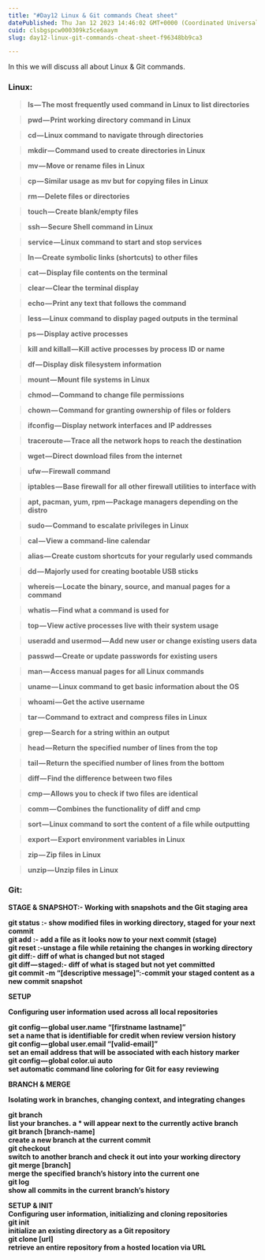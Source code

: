 ```yaml
---
title: "#Day12 Linux & Git commands Cheat sheet"
datePublished: Thu Jan 12 2023 14:46:02 GMT+0000 (Coordinated Universal Time)
cuid: clsbgspcw000309kz5ce6aaym
slug: day12-linux-git-commands-cheat-sheet-f96348bb9ca3

---
```


In this we will discuss all about Linux & Git commands.

### Linux:

> **ls — The most frequently used command in Linux to list directories**

> **pwd — Print working directory command in Linux**

> **cd — Linux command to navigate through directories**

> **mkdir — Command used to create directories in Linux**

> **mv — Move or rename files in Linux**

> **cp — Similar usage as mv but for copying files in Linux**

> **rm — Delete files or directories**

> **touch — Create blank/empty files**

> **ssh — Secure Shell command in Linux**

> **service — Linux command to start and stop services**

> **ln — Create symbolic links (shortcuts) to other files**

> **cat — Display file contents on the terminal**

> **clear — Clear the terminal display**

> **echo — Print any text that follows the command**

> **less — Linux command to display paged outputs in the terminal**

> **ps — Display active processes**

> **kill and killall — Kill active processes by process ID or name**

> **df — Display disk filesystem information**

> **mount — Mount file systems in Linux**

> **chmod — Command to change file permissions**

> **chown — Command for granting ownership of files or folders**

> **ifconfig — Display network interfaces and IP addresses**

> **traceroute — Trace all the network hops to reach the destination**

> **wget — Direct download files from the internet**

> **ufw — Firewall command**

> **iptables — Base firewall for all other firewall utilities to interface with**

> **apt, pacman, yum, rpm — Package managers depending on the distro**

> **sudo — Command to escalate privileges in Linux**

> **cal — View a command-line calendar**

> **alias — Create custom shortcuts for your regularly used commands**

> **dd — Majorly used for creating bootable USB sticks**

> **whereis — Locate the binary, source, and manual pages for a command**

> **whatis — Find what a command is used for**

> **top — View active processes live with their system usage**

> **useradd and usermod — Add new user or change existing users data**

> **passwd — Create or update passwords for existing users**

> **man — Access manual pages for all Linux commands**

> **uname — Linux command to get basic information about the OS**

> **whoami — Get the active username**

> **tar — Command to extract and compress files in Linux**

> **grep — Search for a string within an output**

> **head — Return the specified number of lines from the top**

> **tail — Return the specified number of lines from the bottom**

> **diff — Find the difference between two files**

> **cmp — Allows you to check if two files are identical**

> **comm — Combines the functionality of diff and cmp**

> **sort — Linux command to sort the content of a file while outputting**

> **export — Export environment variables in Linux**

> **zip — Zip files in Linux**

> **unzip — Unzip files in Linux**

### Git:

**STAGE & SNAPSHOT:- Working with snapshots and the Git staging area**

**git status :- show modified files in working directory, staged for your next commit  
git add :- add a file as it looks now to your next commit (stage)  
git reset :-unstage a file while retaining the changes in working directory  
git diff:- diff of what is changed but not staged  
git diff — staged:- diff of what is staged but not yet committed  
git commit -m “\[descriptive message\]”:-commit your staged content as a new commit snapshot**

**SETUP**

**Configuring user information used across all local repositories**

**git config — global user.name “\[firstname lastname\]”  
set a name that is identifiable for credit when review version history  
git config — global user.email “\[valid-email\]”  
set an email address that will be associated with each history marker  
git config — global color.ui auto  
set automatic command line coloring for Git for easy reviewing**

**BRANCH & MERGE**

**Isolating work in branches, changing context, and integrating changes**

**git branch  
list your branches. a \* will appear next to the currently active branch  
git branch \[branch-name\]  
create a new branch at the current commit  
git checkout  
switch to another branch and check it out into your working directory  
git merge \[branch\]  
merge the specified branch’s history into the current one  
git log  
show all commits in the current branch’s history**

**SETUP & INIT  
Configuring user information, initializing and cloning repositories  
git init  
initialize an existing directory as a Git repository  
git clone \[url\]  
retrieve an entire repository from a hosted location via URL**